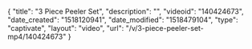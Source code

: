 {
    "title": "3 Piece Peeler Set",
    "description": "",
    "videoid": "140424673",
    "date_created": "1518120941",
    "date_modified": "1518479104",
    "type": "captivate",
    "layout": "video",
    "url": "\/v\/3-piece-peeler-set-mp4\/140424673"
}